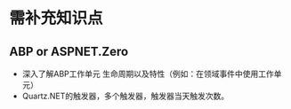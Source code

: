 # 需补充知识点

## ABP or ASPNET.Zero

* 深入了解ABP工作单元 生命周期以及特性（例如：在领域事件中使用工作单元）
* Quartz.NET的触发器，多个触发器，触发器当天触发次数。